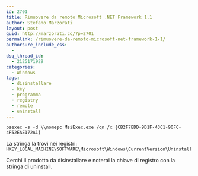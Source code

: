 ```yaml
---
id: 2701
title: Rimuovere da remoto Microsoft .NET Framework 1.1
author: Stefano Marzorati
layout: post
guid: http://marzorati.co/?p=2701
permalink: /rimuovere-da-remoto-microsoft-net-framework-1-1/
authorsure_include_css:
  - 
dsq_thread_id:
  - 2125171929
categories:
  - Windows
tags:
  - disinstallare
  - key
  - programma
  - registry
  - remote
  - uninstall
---
```

`psexec -s -d \\nomepc MsiExec.exe /qn /x {CB2F7EDD-9D1F-43C1-90FC-4F52EAE172A1}`

La stringa la trovi nei registri:  
`HKEY_LOCAL_MACHINE\SOFTWARE\Microsoft\Windows\CurrentVersion\Uninstall`

Cerchi il prodotto da disinstallare e noterai la chiave di registro con la stringa di uninstall.
